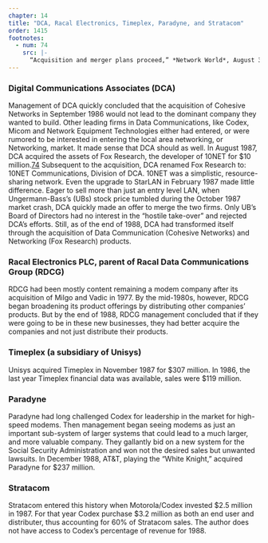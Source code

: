 ```yaml
---
chapter: 14
title: "DCA, Racal Electronics, Timeplex, Paradyne, and Stratacom"
order: 1415
footnotes:
  - num: 74
    src: |-
      “Acquisition and merger plans proceed,” *Network World*, August 31, 1987, p. 7
---
```


### Digital Communications Associates (DCA)

Management of DCA quickly concluded that the acquisition of Cohesive Networks in September 1986 would not lead to the dominant company they wanted to build. Other leading firms in Data Communications, like Codex, Micom and Network Equipment Technologies either had entered, or were rumored to be interested in entering the local area networking, or Networking, market. It made sense that DCA should as well. In August 1987, DCA acquired the assets of Fox Research, the developer of 10NET for $10 million.<a name="fnloc74" href="#fn74">74</a> Subsequent to the acquisition, DCA renamed Fox Research to: 10NET Communications, Division of DCA. 10NET was a simplistic, resource-sharing network. Even the upgrade to StarLAN in February 1987 made little difference. Eager to sell more than just an entry level LAN, when Ungermann-Bass’s (UBs) stock price tumbled during the October 1987 market crash, DCA quickly made an offer to merge the two firms. Only UB’s Board of Directors had no interest in the “hostile take-over” and rejected DCA’s efforts. Still, as of the end of 1988, DCA had transformed itself through the acquisition of Data Communication (Cohesive Networks) and Networking (Fox Research) products.

### Racal Electronics PLC, parent of Racal Data Communications Group (RDCG)

RDCG had been mostly content remaining a modem company after its acquisition of Milgo and Vadic in 1977. By the mid-1980s, however, RDCG began broadening its product offerings by distributing other companies’ products. But by the end of 1988, RDCG management concluded that if they were going to be in these new businesses, they had better acquire the companies and not just distribute their products.

### Timeplex (a subsidiary of Unisys)

Unisys acquired Timeplex in November 1987 for $307 million. In 1986, the last year Timeplex financial data was available, sales were $119 million.

### Paradyne

Paradyne had long challenged Codex for leadership in the market for high-speed modems. Then management began seeing modems as just an important sub-system of larger systems that could lead to a much larger, and more valuable company. They gallantly bid on a new system for the Social Security Administration and won not the desired sales but unwanted lawsuits. In December 1988, AT&T, playing the “White Knight,” acquired Paradyne for $237 million.

### Stratacom

Stratacom entered this history when Motorola/Codex invested $2.5 million in 1987. For that year Codex purchase $3.2 million as both an end user and distributer, thus accounting for 60% of Stratacom sales. The author does not have access to Codex’s percentage of revenue for 1988. 
